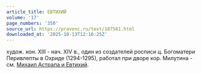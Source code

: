 ```yaml
---
article_title: ЕВТИХИЙ
volume: '17'
page_numbers: '350'
source_url: https://pravenc.ru/text/187581.html
downloaded_at: '2025-10-13T12:16:25Z'
---
```


худож. кон. XIII - нач. XIV в., один из создателей росписи ц. Богоматери Перивлепты в Охриде (1294-1295), работал при дворе кор. Милутина - см. [Михаил Астрапа и Евтихий](<https://pravenc.ru/text/Михаил Астрапа и Евтихий.html>).
